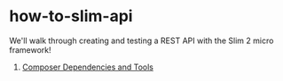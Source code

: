 # how-to-slim-api
We'll walk through creating and testing a REST API with the Slim 2 micro framework!

1. [Composer Dependencies and Tools](http://justinvoelkel.me/slim-2-rest-api-part-one-composer-dependencies-tools-and-bootstrapping/)